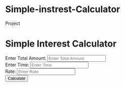 # Simple-instrest-Calculator
Project
<!DOCTYPE html>
<html lang="en">
<head>
    <link rel="stylesheet" href="style.css">
    <meta charset="UTF-8">
    <meta http-equiv="X-UA-Compatible" content="IE=edge">
    <meta name="viewport" content="width=device-width, initial-scale=1.0">
    <title>Simple Interest Calculator</title>
</head>
<body>
    <div class="container">
        <h1>Simple Interest Calculator</h1>
        <div class="inpSection">
            <div class="amt">
                <label for="amount">Enter Total Amount:   </label>
                <input type="number" name="amount" id="amount" placeholder="Enter Total Amount">
            </div>
            <div class="time">
                <label for="time">Enter Time:   </label>
                <input type="number" name="time" id="time" placeholder="Enter Time">
            </div>
            <div class="rate">
                <label for="rate">Rate: </label>
                <input type="number" name="rate" id="rate" placeholder="Enter Rate">
            </div>
            <div class="button">
                <button onclick="Calculate()">Calculate</button>
            </div>
            <div class="result">
                <h3 id="si"></h3>
            </div>
        </div>
    </div>
    
</body>
<script>
    function Calculate()
    {
        let p=document.getElementById('amount').value;
        let t=document.getElementById('time').value;
        let r=document.getElementById('rate').value;

        let  SI=(p*t*r)/100;

        document.getElementById('si').innerHTML="The Total Simple Intrest Is: "+SI;
    }
</script>
</html>

